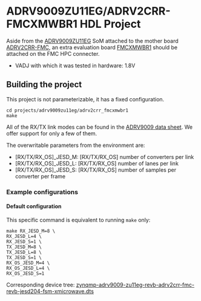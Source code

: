 <!-- no_no_os -->

# ADRV9009ZU11EG/ADRV2CRR-FMCXMWBR1 HDL Project

Aside from the [ADRV9009ZU11EG](https://www.analog.com/adrv9009-zu11eg) SoM attached to the mother board [ADRV2CRR-FMC](https://www.analog.com/adrv2crr-fmc), an extra evaluation board [FMCXMWBR1](https://www.analog.com/ad-fmcxmwbr1-ebz) should be attached on the FMC HPC connecter.

- VADJ with which it was tested in hardware: 1.8V

## Building the project

This project is not parameterizable, it has a fixed configuration.

```
cd projects/adrv9009zu11eg/adrv2crr_fmcxmwbr1
make
```

All of the RX/TX link modes can be found in the [ADRV9009 data sheet](https://www.analog.com/media/en/technical-documentation/data-sheets/ADRV9009.pdf). We offer support for only a few of them.

The overwritable parameters from the environment are:

- [RX/TX/RX_OS]_JESD_M: [RX/TX/RX_OS] number of converters per link
- [RX/TX/RX_OS]_JESD_L: [RX/TX/RX_OS] number of lanes per link
- [RX/TX/RX_OS]_JESD_S: [RX/TX/RX_OS] number of samples per converter per frame

### Example configurations

#### Default configuration

This specific command is equivalent to running `make` only:

```
make RX_JESD_M=8 \
RX_JESD_L=4 \
RX_JESD_S=1 \
TX_JESD_M=8 \
TX_JESD_L=8 \
TX_JESD_S=1 \
RX_OS_JESD_M=4 \
RX_OS_JESD_L=4 \
RX_OS_JESD_S=1
```

Corresponding device tree: [zynqmp-adrv9009-zu11eg-revb-adrv2crr-fmc-revb-jesd204-fsm-xmicrowave.dts](https://github.com/analogdevicesinc/linux/blob/main/arch/arm64/boot/dts/xilinx/zynqmp-adrv9009-zu11eg-revb-adrv2crr-fmc-revb-jesd204-fsm-xmicrowave.dts)
